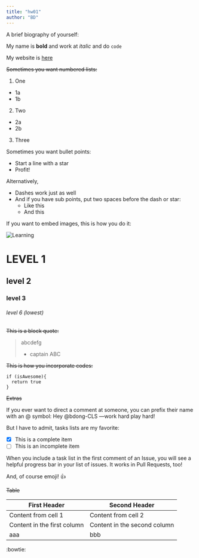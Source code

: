 ```yaml
---
title: "hw01"
author: "BD"
---
```


A brief biography of yourself:

My name is **bold** and work at *italic* and do `code`

My website is [here](https://cls.gmu.edu/)


~~Sometimes you want numbered lists:~~

1. One
  * 1a
  * 1b 
2. Two
  - 2a
  - 2b
3. Three

Sometimes you want bullet points:

* Start a line with a star
* Profit!

Alternatively,

- Dashes work just as well
- And if you have sub points, put two spaces before the dash or star:
  - Like this
  - And this


If you want to embed images, this is how you do it:

![Learning](https://octodex.github.com/images/yaktocat.png)


# LEVEL 1 

## level 2  

### level 3 

###### level 6 (lowest)


~~This is a block quote:~~

> abcdefg
> - captain ABC


~~This is how you incorporate codes:~~
``` 
if (isAwesome){
  return true
}
```


~~Extras~~

If you ever want to direct a comment at someone, you can prefix their name with an @ symbol: Hey @bdong-CLS —work hard play hard! 


But I have to admit, tasks lists are my favorite:

- [x] This is a complete item
- [ ] This is an incomplete item

When you include a task list in the first comment of an Issue, you will see a helpful progress bar in your list of issues. It works in Pull Requests, too!

And, of course emoji! :+1:




~~Table~~

First Header | Second Header
------------ | -------------
Content from cell 1 | Content from cell 2
Content in the first column | Content in the second column
aaa | bbb 




















:bowtie: 
